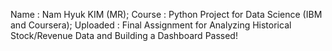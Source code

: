 Name : Nam Hyuk KIM (MR);
Course : Python Project for Data Science (IBM and Coursera);
Uploaded : Final Assignment for Analyzing Historical Stock/Revenue Data and Building a Dashboard
<a> Passed! </a>
